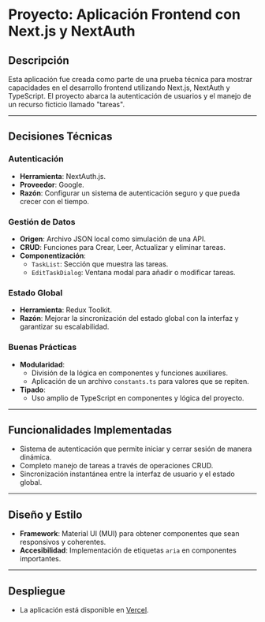 # Proyecto: Aplicación Frontend con Next.js y NextAuth

## Descripción

Esta aplicación fue creada como parte de una prueba técnica para mostrar capacidades en el desarrollo frontend utilizando Next.js, NextAuth y TypeScript. El proyecto abarca la autenticación de usuarios y el manejo de un recurso ficticio llamado "tareas".

---

## Decisiones Técnicas

### Autenticación
- **Herramienta**: NextAuth.js.
- **Proveedor**: Google.
- **Razón**: Configurar un sistema de autenticación seguro y que pueda crecer con el tiempo.

### Gestión de Datos
- **Origen**: Archivo JSON local como simulación de una API.
- **CRUD**: Funciones para Crear, Leer, Actualizar y eliminar tareas.
- **Componentización**:
  - `TaskList`: Sección que muestra las tareas.
  - `EditTaskDialog`: Ventana modal para añadir o modificar tareas.

### Estado Global
- **Herramienta**: Redux Toolkit.
- **Razón**: Mejorar la sincronización del estado global con la interfaz y garantizar su escalabilidad.

### Buenas Prácticas
- **Modularidad**:
  - División de la lógica en componentes y funciones auxiliares.
  - Aplicación de un archivo `constants.ts` para valores que se repiten.
- **Tipado**:
  - Uso amplio de TypeScript en componentes y lógica del proyecto.

---

## Funcionalidades Implementadas

- Sistema de autenticación que permite iniciar y cerrar sesión de manera dinámica.
- Completo manejo de tareas a través de operaciones CRUD.
- Sincronización instantánea entre la interfaz de usuario y el estado global.

---

## Diseño y Estilo

- **Framework**: Material UI (MUI) para obtener componentes que sean responsivos y coherentes.
- **Accesibilidad**: Implementación de etiquetas `aria` en componentes importantes.

---

## Despliegue
- La aplicación está disponible en [Vercel](https://asdeporte-example.vercel.app/).